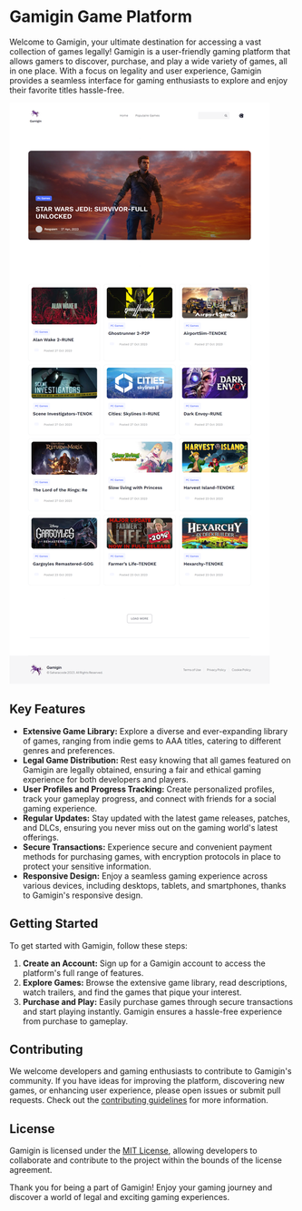 <h1>Gamigin Game Platform</h1>

<p>Welcome to Gamigin, your ultimate destination for accessing a vast collection of games legally! Gamigin is a user-friendly gaming platform that allows gamers to discover, purchase, and play a wide variety of games, all in one place. With a focus on legality and user experience, Gamigin provides a seamless interface for gaming enthusiasts to explore and enjoy their favorite titles hassle-free.</p>
<img src="/public/screencapture-gamigin-vercel-app-2023-11-08-16_50_10.png"/>
<h2>Key Features</h2>

<ul>
  <li><strong>Extensive Game Library:</strong> Explore a diverse and ever-expanding library of games, ranging from indie gems to AAA titles, catering to different genres and preferences.</li>
  
  <li><strong>Legal Game Distribution:</strong> Rest easy knowing that all games featured on Gamigin are legally obtained, ensuring a fair and ethical gaming experience for both developers and players.</li>
  
  <li><strong>User Profiles and Progress Tracking:</strong> Create personalized profiles, track your gameplay progress, and connect with friends for a social gaming experience.</li>
  
  <li><strong>Regular Updates:</strong> Stay updated with the latest game releases, patches, and DLCs, ensuring you never miss out on the gaming world's latest offerings.</li>
  
  <li><strong>Secure Transactions:</strong> Experience secure and convenient payment methods for purchasing games, with encryption protocols in place to protect your sensitive information.</li>
  
  <li><strong>Responsive Design:</strong> Enjoy a seamless gaming experience across various devices, including desktops, tablets, and smartphones, thanks to Gamigin's responsive design.</li>
</ul>

<h2>Getting Started</h2>

<p>To get started with Gamigin, follow these steps:</p>

<ol>
  <li><strong>Create an Account:</strong> Sign up for a Gamigin account to access the platform's full range of features.</li>
  
  <li><strong>Explore Games:</strong> Browse the extensive game library, read descriptions, watch trailers, and find the games that pique your interest.</li>
  
  <li><strong>Purchase and Play:</strong> Easily purchase games through secure transactions and start playing instantly. Gamigin ensures a hassle-free experience from purchase to gameplay.</li>
</ol>

<h2>Contributing</h2>

<p>We welcome developers and gaming enthusiasts to contribute to Gamigin's community. If you have ideas for improving the platform, discovering new games, or enhancing user experience, please open issues or submit pull requests. Check out the <a href="CONTRIBUTING.md">contributing guidelines</a> for more information.</p>

<h2>License</h2>

<p>Gamigin is licensed under the <a href="LICENSE">MIT License</a>, allowing developers to collaborate and contribute to the project within the bounds of the license agreement.</p>

<p>Thank you for being a part of Gamigin! Enjoy your gaming journey and discover a world of legal and exciting gaming experiences.</p>
